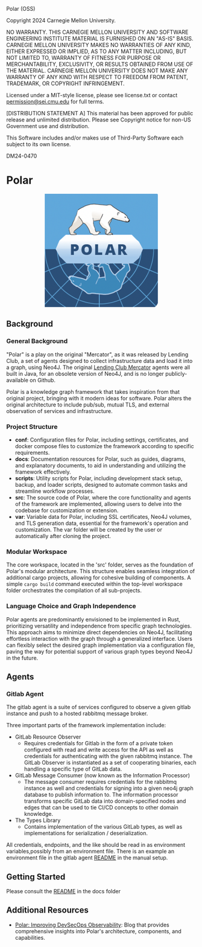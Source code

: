 Polar (OSS)

Copyright 2024 Carnegie Mellon University.

NO WARRANTY. THIS CARNEGIE MELLON UNIVERSITY AND SOFTWARE ENGINEERING INSTITUTE
MATERIAL IS FURNISHED ON AN "AS-IS" BASIS. CARNEGIE MELLON UNIVERSITY MAKES NO
WARRANTIES OF ANY KIND, EITHER EXPRESSED OR IMPLIED, AS TO ANY MATTER
INCLUDING, BUT NOT LIMITED TO, WARRANTY OF FITNESS FOR PURPOSE OR
MERCHANTABILITY, EXCLUSIVITY, OR RESULTS OBTAINED FROM USE OF THE MATERIAL.
CARNEGIE MELLON UNIVERSITY DOES NOT MAKE ANY WARRANTY OF ANY KIND WITH RESPECT
TO FREEDOM FROM PATENT, TRADEMARK, OR COPYRIGHT INFRINGEMENT.

Licensed under a MIT-style license, please see license.txt or contact
permission@sei.cmu.edu for full terms.

[DISTRIBUTION STATEMENT A] This material has been approved for public release
and unlimited distribution.  Please see Copyright notice for non-US Government
use and distribution.

This Software includes and/or makes use of Third-Party Software each subject to
its own license.

DM24-0470

# Polar

<p align="center">
  <img width="300" height="300" src="docs/gitlab/Polar-Logo.png">
</p>

## Background

### General Background
"Polar" is a play on the original "Mercator", as it was released by Lending Club, a set of agents designed to collect infrastructure data and load it into a graph, using Neo4J. The original [Lending Club Mercator](https://github.com/LendingClub/) agents were all built in Java, for an obsolete version of Neo4J, and is no longer publicly-available on Github. 

Polar is a knowledge graph framework that takes inspiration from that original project, bringing with it modern ideas for software. Polar alters the original architecture to include pub/sub, mutual TLS, and external observation of services and infrastructure.

### Project Structure
- **conf**: Configuration files for Polar, including settings, certificates, and docker compose files to customize the framework according to specific requirements.
- **docs**: Documentation resources for Polar, such as guides, diagrams, and explanatory documents, to aid in understanding and utilizing the framework effectively.
- **scripts**: Utility scripts for Polar, including development stack setup, backup, and loader scripts, designed to automate common tasks and streamline workflow processes.
- **src**: The source code of Polar, where the core functionality and agents of the framework are implemented, allowing users to delve into the codebase for customization or extension.
- **var**: Variable data for Polar, including SSL certificates, Neo4J volumes, and TLS generation data, essential for the framework's operation and customization. The var folder will be created by the user or automatically after cloning the project.

### Modular Workspace
The core workspace, located in the 'src' folder, serves as the foundation of Polar's modular architecture. This structure enables seamless integration of additional cargo projects, allowing for cohesive building of components. A simple `cargo build` command executed within the top-level workspace folder orchestrates the compilation of all sub-projects.

### Language Choice and Graph Independence
Polar agents are predominantly envisioned to be implemented in Rust, prioritizing versatility and independence from specific graph technologies. This approach aims to minimize direct dependencies on Neo4J, facilitating effortless interaction with the graph through a generalized interface. Users can flexibly select the desired graph implementation via a configuration file, paving the way for potential support of various graph types beyond Neo4J in the future.

## Agents

### Gitlab Agent

The gitlab agent is a suite of services configured to observe a given gitlab instance and push to a hosted rabbitmq message broker. 

Three important parts of the framework implementation include:
* GitLab Resource Observer
    * Requires credentials for Gitlab in the form of a private token configured with read and write access for the API as well as credentials for authenticating with the given rabbitmq instance. The GitLab Observer is instantiated as a set of cooperating binaries, each handling a specific type of GitLab data.
* GitLab Message Consumer (now known as the Information Processor)
    * The message consumer requires credentials for the rabbitmq instance as well and credentials for signing into a given neo4j graph database to publish information to. The information processor transforms specific GitLab data into domain-specified nodes and edges that can be used to tie CI/CD concepts to other domain knowledge.
* The Types Library
    * Contains implementation of the various GitLab types, as well as implementations  for serialization / deserialization.

All credentials, endpoints, and the like should be read in as environment variables,possibly from an environment file. There is an example an environment file in the gitlab agent [README](./docs/README_gitlab.md) in the manual setup.

## Getting Started
Please consult the [README](./docs/gitlab/README_gitlab.md) in the docs folder 

## Additional Resources
* [Polar: Improving DevSecOps Observability](https://insights.sei.cmu.edu/blog/polar-improving-devsecops-observability/): Blog that provides comprehensive insights into Polar's architecture, components, and capabilities.
